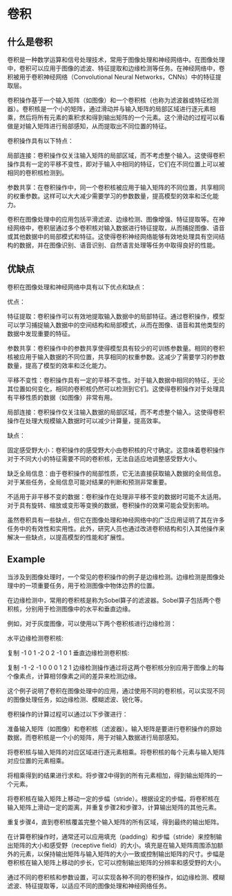 # 卷积

## 什么是卷积

卷积是一种数学运算和信号处理技术，常用于图像处理和神经网络中。在图像处理中，卷积可以应用于图像的滤波、特征提取和边缘检测等任务。在神经网络中，卷积被用于卷积神经网络（Convolutional Neural Networks，CNNs）中的特征提取层。

卷积操作基于一个输入矩阵（如图像）和一个卷积核（也称为滤波器或特征检测器）。卷积核是一个小的矩阵，通过滑动并与输入矩阵的局部区域进行逐元素相乘，然后将所有元素的乘积求和得到输出矩阵的一个元素。这个滑动的过程可以看做是对输入矩阵进行局部感知，从而提取出不同位置的特征。

卷积操作具有以下特点：

局部连接：卷积操作仅关注输入矩阵的局部区域，而不考虑整个输入。这使得卷积操作具有一定的平移不变性，即对于输入中相同的特征，它们在不同位置上可以被相同的卷积核检测到。

参数共享：在卷积操作中，同一个卷积核被应用于输入矩阵的不同位置，共享相同的权重参数。这样可以大大减少需要学习的参数数量，提高模型的效率和泛化能力。

卷积在图像处理中的应用包括平滑滤波、边缘检测、图像增强、特征提取等。在神经网络中，卷积层通过多个卷积核对输入数据进行特征提取，从而捕捉图像、语音或其他数据中的局部模式和特征。这使得卷积神经网络能够有效地处理具有空间结构的数据，并在图像识别、语音识别、自然语言处理等任务中取得良好的性能。



## 优缺点



卷积在图像处理和神经网络中具有以下优点和缺点：

优点：

特征提取：卷积操作可以有效地提取输入数据中的局部特征。通过卷积操作，模型可以学习捕捉输入数据中的空间结构和局部模式，从而在图像、语音和其他类型的数据中发现重要的特征。

参数共享：卷积操作中的参数共享使得模型具有较少的可训练参数量。相同的卷积核被应用于输入数据的不同位置，共享相同的权重参数。这减少了需要学习的参数数量，提高了模型的效率和泛化能力。

平移不变性：卷积操作具有一定的平移不变性。对于输入数据中相同的特征，无论其位置如何变化，相同的卷积核仍然可以检测到它们。这使得卷积操作对于处理具有平移性质的数据（如图像）非常有用。

局部连接：卷积操作仅关注输入数据的局部区域，而不考虑整个输入。这使得卷积操作在处理大规模输入数据时可以减少计算量，提高效率。



缺点：

固定感受野大小：卷积操作的感受野大小由卷积核的尺寸确定。这意味着卷积操作对于不同大小的特征需要不同的卷积核，无法自适应地调整感受野大小。

缺乏全局信息：由于卷积操作的局部性质，它无法直接获取输入数据的全局信息。对于某些任务，全局信息可能对结果的判断和预测非常重要。

不适用于非平移不变的数据：卷积操作在处理非平移不变的数据时可能不太适用。对于具有旋转、缩放或变形等变换的数据，卷积操作的效果可能会受到影响。

虽然卷积具有一些缺点，但它在图像处理和神经网络中的广泛应用证明了其在许多任务中的有效性和实用性。此外，研究人员也通过改进卷积结构和引入其他操作来解决一些缺点，以提高模型的性能和扩展性。



## Example

当涉及到图像处理时，一个常见的卷积操作的例子是边缘检测。边缘检测是图像处理中的一项重要任务，用于检测图像中物体边界的位置。

在边缘检测中，常用的卷积核是称为Sobel算子的滤波器。Sobel算子包括两个卷积核，分别用于检测图像中的水平和垂直边缘。

例如，对于灰度图像，可以使用以下两个卷积核进行边缘检测：

水平边缘检测卷积核:

复制
-1  0  1
-2  0  2
-1  0  1
垂直边缘检测卷积核:

复制
-1 -2 -1
 0  0  0
 1  2  1
边缘检测操作通过将这两个卷积核分别应用于图像上的每个像素点，计算相邻像素之间的差异来检测边缘。

这个例子说明了卷积在图像处理中的应用，通过使用不同的卷积核，可以实现不同的图像处理任务，如边缘检测、模糊滤波、锐化等。



卷积操作的计算过程可以通过以下步骤进行：

准备输入矩阵（如图像）和卷积核（滤波器）。输入矩阵是要进行卷积操作的原始数据，而卷积核是一个小的矩阵，用于对输入数据进行局部感知。

将卷积核与输入矩阵的对应区域进行逐元素相乘。将卷积核的每个元素与输入矩阵对应位置的元素相乘。

将相乘得到的结果进行求和。将步骤2中得到的所有元素相加，得到输出矩阵的一个元素。

将卷积核在输入矩阵上移动一定的步幅（stride）。根据设定的步幅，将卷积核在输入矩阵上滑动一定的距离，并重复步骤2和步骤3，计算输出矩阵的其他元素。

重复步骤4，直到卷积核覆盖完整个输入矩阵的所有区域，得到最终的输出矩阵。

在计算卷积操作时，通常还可以应用填充（padding）和步幅（stride）来控制输出矩阵的大小和感受野（receptive field）的大小。填充是在输入矩阵周围添加额外的元素，以保持输出矩阵与输入矩阵的大小一致或控制输出矩阵的尺寸。步幅是卷积核在输入矩阵上移动的步长，它可以控制输出矩阵的分辨率和感受野的大小。

通过不同的卷积核和参数设置，可以实现各种不同的卷积操作，如边缘检测、模糊滤波、特征提取等，以适应不同的图像处理和神经网络任务。






